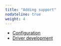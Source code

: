 ```yaml
---
title: "Adding support"
nodateline: true
weight: 4
---
```


 - [Configuration](configuration)
 - [Driver development](drivers)
